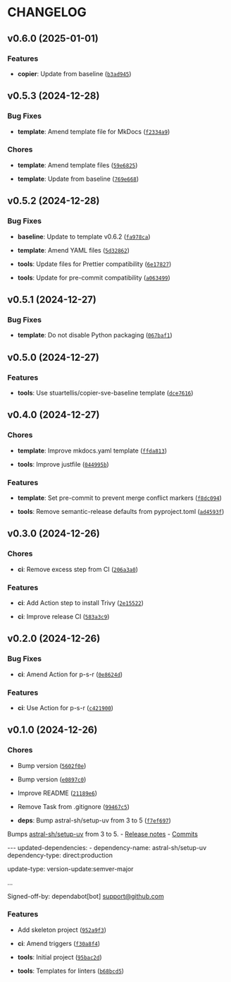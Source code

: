# CHANGELOG


## v0.6.0 (2025-01-01)

### Features

- **copier**: Update from baseline
  ([`b3ad945`](https://github.com/stuartellis/copier-sve-python/commit/b3ad9453eb429a7693fa57f5c3d8160e28d935a2))


## v0.5.3 (2024-12-28)

### Bug Fixes

- **template**: Amend template file for MkDocs
  ([`f2334a9`](https://github.com/stuartellis/copier-sve-python/commit/f2334a9c7be57912b98a604940f1c9c9107882c4))

### Chores

- **template**: Amend template files
  ([`59e6825`](https://github.com/stuartellis/copier-sve-python/commit/59e6825dcc35162cc0bc1244526b74ed1e58d197))

- **template**: Update from baseline
  ([`769e668`](https://github.com/stuartellis/copier-sve-python/commit/769e6680dc1e4f2bbf0f556f3c0c7c1340844515))


## v0.5.2 (2024-12-28)

### Bug Fixes

- **baseline**: Update to template v0.6.2
  ([`fa978ca`](https://github.com/stuartellis/copier-sve-python/commit/fa978ca5c13899446e0f838ee8787b6fade3323d))

- **template**: Amend YAML files
  ([`5d32862`](https://github.com/stuartellis/copier-sve-python/commit/5d3286297d5403b1fd28dc69ee1388cb787c2f90))

- **tools**: Update files for Prettier compatibility
  ([`6e17827`](https://github.com/stuartellis/copier-sve-python/commit/6e17827f5eb895da9c2fed4484358619d565864c))

- **tools**: Update for pre-commit compatibility
  ([`a063499`](https://github.com/stuartellis/copier-sve-python/commit/a06349933531ba64f00aeaecdc53f7dc3f4b9b23))


## v0.5.1 (2024-12-27)

### Bug Fixes

- **template**: Do not disable Python packaging
  ([`067baf1`](https://github.com/stuartellis/copier-sve-python/commit/067baf1443a7381bf59d182b1a8d24b2003e67a4))


## v0.5.0 (2024-12-27)

### Features

- **tools**: Use stuartellis/copier-sve-baseline template
  ([`dce7616`](https://github.com/stuartellis/copier-sve-python/commit/dce7616e307d3d5be564d166b650224ad93b9e14))


## v0.4.0 (2024-12-27)

### Chores

- **template**: Improve mkdocs.yaml template
  ([`ffda813`](https://github.com/stuartellis/copier-sve-python/commit/ffda813a094363e6e99f61f66b52d6189a6c239d))

- **tools**: Improve justfile
  ([`044995b`](https://github.com/stuartellis/copier-sve-python/commit/044995b02477843b917008974b75c9a2bbcd2c3d))

### Features

- **template**: Set pre-commit to prevent merge conflict markers
  ([`f8dc094`](https://github.com/stuartellis/copier-sve-python/commit/f8dc094a381ddfdb6587623c06aae45292c0a5a8))

- **tools**: Remove semantic-release defaults from pyproject.toml
  ([`ad4593f`](https://github.com/stuartellis/copier-sve-python/commit/ad4593feb38b65c1476d4b0f9a2bd84e892bcbcb))


## v0.3.0 (2024-12-26)

### Chores

- **ci**: Remove excess step from CI
  ([`206a3a0`](https://github.com/stuartellis/copier-sve-python/commit/206a3a094c5febd4291fc8e1c973ce1a77eb6edb))

### Features

- **ci**: Add Action step to install Trivy
  ([`2e15522`](https://github.com/stuartellis/copier-sve-python/commit/2e155225f63ceabd3d6f964dac075fe7b68d3754))

- **ci**: Improve release CI
  ([`583a3c9`](https://github.com/stuartellis/copier-sve-python/commit/583a3c9552a22a48b575a4c270d27c2062967920))


## v0.2.0 (2024-12-26)

### Bug Fixes

- **ci**: Amend Action for p-s-r
  ([`0e8624d`](https://github.com/stuartellis/copier-sve-python/commit/0e8624dc2080a0015a2cef224146eab6cb433c89))

### Features

- **ci**: Use Action for p-s-r
  ([`c421900`](https://github.com/stuartellis/copier-sve-python/commit/c4219004e6ad6833955ed558d6841c5d6858a1fc))


## v0.1.0 (2024-12-26)

### Chores

- Bump version
  ([`5602f0e`](https://github.com/stuartellis/copier-sve-python/commit/5602f0ee94c13cc0788eda1f8331ecf947a51fd5))

- Bump version
  ([`e0897c0`](https://github.com/stuartellis/copier-sve-python/commit/e0897c0e170ba654c0d7c36e17b9cd516d87f16d))

- Improve README
  ([`21189e6`](https://github.com/stuartellis/copier-sve-python/commit/21189e682707fe427155584c670b6da33332fc5c))

- Remove Task from .gitignore
  ([`99467c5`](https://github.com/stuartellis/copier-sve-python/commit/99467c5fc113400d9b01f0247309b0e2450e8a7d))

- **deps**: Bump astral-sh/setup-uv from 3 to 5
  ([`f7ef697`](https://github.com/stuartellis/copier-sve-python/commit/f7ef697932a9e654b6bb0acf2555eb4cd47342be))

Bumps [astral-sh/setup-uv](https://github.com/astral-sh/setup-uv) from 3 to 5. - [Release
  notes](https://github.com/astral-sh/setup-uv/releases) -
  [Commits](https://github.com/astral-sh/setup-uv/compare/v3...v5)

--- updated-dependencies: - dependency-name: astral-sh/setup-uv dependency-type: direct:production

update-type: version-update:semver-major

...

Signed-off-by: dependabot[bot] <support@github.com>

### Features

- Add skeleton project
  ([`952a9f3`](https://github.com/stuartellis/copier-sve-python/commit/952a9f3ba4aaf932e7fab0c09f40ce4ff2ad915b))

- **ci**: Amend triggers
  ([`f30a8f4`](https://github.com/stuartellis/copier-sve-python/commit/f30a8f4b1d2b5c2f1f058085ca2d8c7839878b5f))

- **tools**: Initial project
  ([`95bac2d`](https://github.com/stuartellis/copier-sve-python/commit/95bac2da96cf39d29fe63cab0dee86d981034a93))

- **tools**: Templates for linters
  ([`b68bcd5`](https://github.com/stuartellis/copier-sve-python/commit/b68bcd5fa45e31c264963b21ff100b3bdcc0d018))
